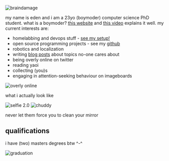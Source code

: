 ![braindamage](/img/braindamage.png)

my name is eden and i am a 23yo (boymoder) computer science PhD student. what is a boymoder? [this website](https://boymoder.network/) and [this video](https://www.youtube.com/watch?v=_Gb3XWE886Q) explains it well. my current interests are:

 - homelabbing and devops stuff - [see my setup!](https://wiki.eda.gay/)
 - open source programming projects - see my [github](https://github.com/jwansek)
 - robotics and localization
 - writing [blog posts](https://eda.gay/thoughts) about topics no-one cares about
 - being overly online on twitter
 - reading yaoi
 - collecting (you)s
 - engaging in attention-seeking behaviour on imageboards

![overly online](/img/Ffi1ducXEAArXDg.jpg)

what i actually look like

![selfie 2.0](/img/chuddy.jpg?h=1000&w=300) ![chuddy](/img/PXL_20250314_150055804.jpg?h=1000&w=300)

never let them force you to clean your mirror

<!-- ![attention-seeking behaviour](/img/notstolenvalour8.png) -->

## qualifications

i have (two) masters degrees btw ^-^

![graduation](/img/graduation.jpg)


